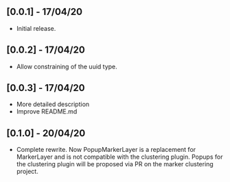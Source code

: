 ## [0.0.1] - 17/04/20

* Initial release.

## [0.0.2] - 17/04/20

* Allow constraining of the uuid type.

## [0.0.3] - 17/04/20

* More detailed description
* Improve README.md

## [0.1.0] - 20/04/20

* Complete rewrite. Now PopupMarkerLayer is a replacement for MarkerLayer and
  is not compatible with the clustering plugin. Popups for the clustering plugin
  will be proposed via PR on the marker clustering project.
